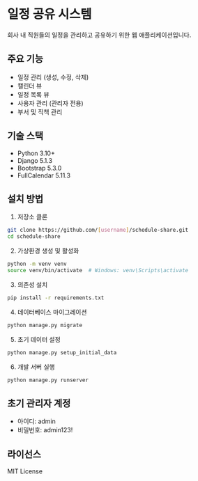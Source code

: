 # 일정 공유 시스템

회사 내 직원들의 일정을 관리하고 공유하기 위한 웹 애플리케이션입니다.

## 주요 기능

- 일정 관리 (생성, 수정, 삭제)
- 캘린더 뷰
- 일정 목록 뷰
- 사용자 관리 (관리자 전용)
- 부서 및 직책 관리

## 기술 스택

- Python 3.10+
- Django 5.1.3
- Bootstrap 5.3.0
- FullCalendar 5.11.3

## 설치 방법

1. 저장소 클론
```bash
git clone https://github.com/[username]/schedule-share.git
cd schedule-share
```

2. 가상환경 생성 및 활성화
```bash
python -m venv venv
source venv/bin/activate  # Windows: venv\Scripts\activate
```

3. 의존성 설치
```bash
pip install -r requirements.txt
```

4. 데이터베이스 마이그레이션
```bash
python manage.py migrate
```

5. 초기 데이터 설정
```bash
python manage.py setup_initial_data
```

6. 개발 서버 실행
```bash
python manage.py runserver
```

## 초기 관리자 계정

- 아이디: admin
- 비밀번호: admin123!

## 라이선스

MIT License 